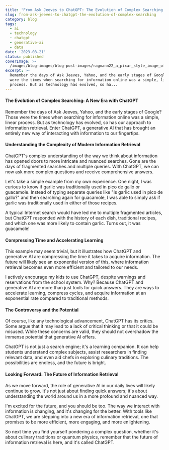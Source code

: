 ```yaml
---
title: 'From Ask Jeeves to ChatGPT: The Evolution of Complex Searching'
slug: from-ask-jeeves-to-chatgpt-the-evolution-of-complex-searching
category: blog
tags:
  - ai
  - technology
  - chatgpt
  - generative-ai
  - data
date: '2023-08-21'
status: published
coverImage: >-
  /images/blog-images/blog-post-images/ragmann22_a_pixar_style_image_of_a_person_looking_at_their_lapt_d86253fc-56b9-4583-bd70-138ae924fe73.png
excerpt: >-
  Remember the days of Ask Jeeves, Yahoo, and the early stages of Google? Those
  were the times when searching for information online was a simple, linear
  process. But as technology has evolved, so ha...
---
```


#### The Evolution of Complex Searching: A New Era with ChatGPT

Remember the days of Ask Jeeves, Yahoo, and the early stages of Google? Those were the times when searching for information online was a simple, linear process. But as technology has evolved, so has our approach to information retrieval. Enter ChatGPT, a generative AI that has brought an entirely new way of interacting with information to our fingertips.

#### Understanding the Complexity of Modern Information Retrieval

ChatGPT's complex understanding of the way we think about information has opened doors to more intricate and nuanced searches. Gone are the days of fragmented searches and multiple queries. With ChatGPT, we can now ask more complex questions and receive comprehensive answers.

Let's take a simple example from my own experience. One night, I was curious to know if garlic was traditionally used in pico de gallo or guacamole. Instead of typing separate queries like "Is garlic used in pico de gallo?" and then searching again for guacamole, I was able to simply ask if garlic was traditionally used in either of those recipes.

A typical Internet search would have led me to multiple fragmented articles, but ChatGPT responded with the history of each dish, traditional recipes, and which one was more likely to contain garlic. Turns out, it was guacamole!

#### Compressing Time and Accelerating Learning

This example may seem trivial, but it illustrates how ChatGPT and generative AI are compressing the time it takes to acquire information. The future will likely see an exponential version of this, where information retrieval becomes even more efficient and tailored to our needs.

I actively encourage my kids to use ChatGPT, despite warnings and reservations from the school system. Why? Because ChatGPT and generative AI are more than just tools for quick answers. They are ways to accelerate learning, compress cycles, and acquire information at an exponential rate compared to traditional methods.

#### The Controversy and the Potential

Of course, like any technological advancement, ChatGPT has its critics. Some argue that it may lead to a lack of critical thinking or that it could be misused. While these concerns are valid, they should not overshadow the immense potential that generative AI offers.

ChatGPT is not just a search engine; it's a learning companion. It can help students understand complex subjects, assist researchers in finding relevant data, and even aid chefs in exploring culinary traditions. The possibilities are endless, and the future is bright.

#### Looking Forward: The Future of Information Retrieval

As we move forward, the role of generative AI in our daily lives will likely continue to grow. It's not just about finding quick answers; it's about understanding the world around us in a more profound and nuanced way.

I'm excited for the future, and you should be too. The way we interact with information is changing, and it's changing for the better. With tools like ChatGPT, we are stepping into a new era of information retrieval, one that promises to be more efficient, more engaging, and more enlightening.

So next time you find yourself pondering a complex question, whether it's about culinary traditions or quantum physics, remember that the future of information retrieval is here, and it's called ChatGPT.


